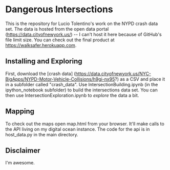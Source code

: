 # Dangerous Intersections

This is the repository for Lucio Tolentino's work on the NYPD crash data set. The data is hosted from the open data portal (https://data.cityofnewyork.us/) -- I can't host it here because of GitHub's file limit size. You can check out the final product at https://walksafer.herokuapp.com. 

Installing and Exploring
----------------

First, download the [crash data] (https://data.cityofnewyork.us/NYC-BigApps/NYPD-Motor-Vehicle-Collisions/h9gi-nx95?) as a CSV and place it
in a subfolder called "crash_data". Use IntersectionBuilding.ipynb (in the ipython_notebook
 subfolder) to build the intersections data set. You can then use IntersectionExploration.ipynb
to *explore* the data a bit.

Mapping
-------------------

To check out the maps open map.html from your browser. It'll make calls to the API living on my digital ocean instance. The code for the api is in host_data.py in the main directory. 

Disclaimer
-----------------------

I'm awesome. 
 
